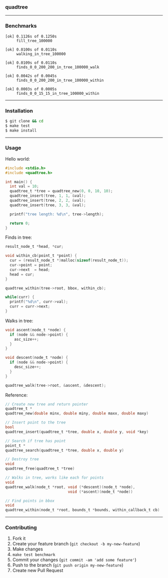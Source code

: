 ### quadtree

---

### Benchmarks

```
[ok] 0.1126s of 0.1250s
     fill_tree_100000

[ok] 0.0100s of 0.0110s
     walking_in_tree_100000

[ok] 0.0109s of 0.0110s
     finds_0_0_200_200_in_tree_100000_walk
     
[ok] 0.0042s of 0.0045s
     finds_0_0_200_200_in_tree_100000_within

[ok] 0.0003s of 0.0005s
     finds_0_0_15_15_in_tree_100000_within
```

---

### Installation

```bash
$ git clone && cd
$ make test
$ make install
```

---

### Usage

Hello world:

```c
#include <stdio.h>
#include <quadtree.h>

int main() {
  int val = 10;
  quadtree_t *tree = quadtree_new(0, 0, 10, 10);
  quadtree_insert(tree, 1, 1, &val);
  quadtree_insert(tree, 2, 2, &val);
  quadtree_insert(tree, 3, 3, &val);

  printf("tree length: %d\n", tree->length);

  return 0;
}
```

Finds in tree:

```c
result_node_t *head, *cur;

void within_cb(point_t *point) {
  cur = (result_node_t *)malloc(sizeof(result_node_t));
  cur->point = point;
  cur->next  = head;
  head = cur;
}

quadtree_within(tree->root, bbox, within_cb);

while(curr) {
  printf("%d\n", curr->val);
  curr = curr->next;
}
```

Walks in tree:

```c
void ascent(node_t *node) {
  if (node && node->point) {
    asc_size++;
  }
}

void descent(node_t *node) {
  if (node && node->point) {
    desc_size++;
  }
}

quadtree_walk(tree->root, &ascent, &descent);
```

Reference:

```c
// Create new tree and return pointer
quadtree_t *
quadtree_new(double minx, double miny, double maxx, double maxy)

// Insert point to the tree
bool
quadtree_insert(quadtree_t *tree, double x, double y, void *key)

// Search if tree has point
point_t *
quadtree_search(quadtree_t *tree, double x, double y)

// Destroy tree
void
quadtree_free(quadtree_t *tree)

// Walks in tree, works like each for points
void
quadtree_walk(node_t *root, void (*descent)(node_t *node),
                            void (*ascent)(node_t *node))

// Find points in bbox
void
quadtree_within(node_t *root, bounds_t *bounds, within_callback_t cb)
```

---

### Contributing

1. Fork it
2. Create your feature branch (`git checkout -b my-new-feature`)
3. Make changes
4. `make test benchmark`
5. Commit your changes (`git commit -am 'add some feature'`)
6. Push to the branch (`git push origin my-new-feature`)
7. Create new Pull Request
